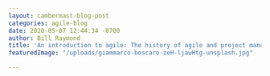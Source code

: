```yaml
---
layout: cambermast-blog-post
categories: agile-blog
date: 2020-05-07 12:44:34 -0700
author: Bill Raymond
title: 'An introduction to agile: The history of agile and project management'
featuredImage: "/uploads/giammarco-boscaro-zeH-ljawHtg-unsplash.jpg"

---
```

